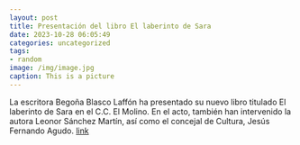 ```yaml
---
layout: post
title: Presentación del libro El laberinto de Sara
date: 2023-10-28 06:05:49
categories: uncategorized
tags:
- random
image: /img/image.jpg
caption: This is a picture
---
```

La escritora Begoña Blasco Laffón ha presentado su nuevo libro titulado El laberinto de Sara en el C.C. El Molino.  En el acto, también han intervenido la autora Leonor Sánchez Martín, así como el concejal de Cultura, Jesús Fernando Agudo.  [link](https://www.ayto-villacanada.es/noticias/presentacion-del-libro-el-laberinto-de-sara/)
